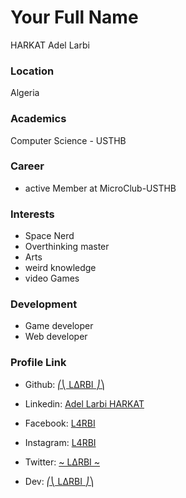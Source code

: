 # Your Full Name

HARKAT Adel Larbi

### Location

 Algeria

### Academics

Computer Science - USTHB

### Career

- active Member at MicroClub-USTHB

### Interests

- Space Nerd
- Overthinking master
- Arts
- weird knowledge
- video Games

### Development

- Game developer
- Web developer

### Profile Link

- Github: [⎛⎝ L∆RBI ⎠⎞](https://github.com/L4RBI/)

- Linkedin: [Adel Larbi HARKAT](https://www.linkedin.com/in/l4rbi/)

- Facebook: [L4RBI](https://www.facebook.com/L4rBi/)

- Instagram: [L4RBI](https://www.instagram.com/lar.bi/)

- Twitter: [~ L∆RBI ~](https://twitter.com/_L4rBi_)

- Dev: [⎛⎝ L∆RBI ⎠⎞](https://dev.to/l4rbi)

